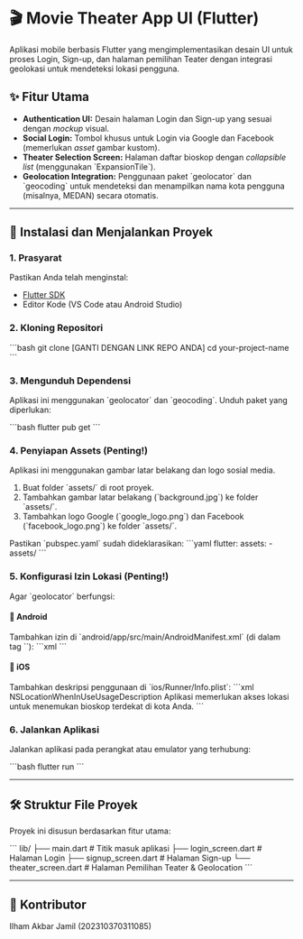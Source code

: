 # 🎬 Movie Theater App UI (Flutter)

Aplikasi mobile berbasis Flutter yang mengimplementasikan desain UI untuk proses Login, Sign-up, dan halaman pemilihan Teater dengan integrasi geolokasi untuk mendeteksi lokasi pengguna.

## ✨ Fitur Utama

* **Authentication UI:** Desain halaman Login dan Sign-up yang sesuai dengan *mockup* visual.
* **Social Login:** Tombol khusus untuk Login via Google dan Facebook (memerlukan *asset* gambar kustom).
* **Theater Selection Screen:** Halaman daftar bioskop dengan *collapsible list* (menggunakan \`ExpansionTile\`).
* **Geolocation Integration:** Penggunaan paket \`geolocator\` dan \`geocoding\` untuk mendeteksi dan menampilkan nama kota pengguna (misalnya, MEDAN) secara otomatis.

---

## 🚀 Instalasi dan Menjalankan Proyek

### 1. Prasyarat

Pastikan Anda telah menginstal:
* [Flutter SDK](https://flutter.dev/docs/get-started/install)
* Editor Kode (VS Code atau Android Studio)

### 2. Kloning Repositori

\`\`\`bash
git clone [GANTI DENGAN LINK REPO ANDA]
cd your-project-name
\`\`\`

### 3. Mengunduh Dependensi

Aplikasi ini menggunakan \`geolocator\` dan \`geocoding\`. Unduh paket yang diperlukan:

\`\`\`bash
flutter pub get
\`\`\`

### 4. Penyiapan Assets (Penting!)

Aplikasi ini menggunakan gambar latar belakang dan logo sosial media.
1.  Buat folder \`assets/\` di root proyek.
2.  Tambahkan gambar latar belakang (\`background.jpg\`) ke folder \`assets/\`.
3.  Tambahkan logo Google (\`google_logo.png\`) dan Facebook (\`facebook_logo.png\`) ke folder \`assets/\`.

Pastikan \`pubspec.yaml\` sudah dideklarasikan:
\`\`\`yaml
flutter:
  assets:
    - assets/
\`\`\`

### 5. Konfigurasi Izin Lokasi (Penting!)

Agar \`geolocator\` berfungsi:

#### 📱 Android
Tambahkan izin di \`android/app/src/main/AndroidManifest.xml\` (di dalam tag \`<manifest>\`):
\`\`\`xml
<uses-permission android:name="android.permission.ACCESS_FINE_LOCATION" />
<uses-permission android:name="android.permission.ACCESS_COARSE_LOCATION" />
\`\`\`

#### 🍎 iOS
Tambahkan deskripsi penggunaan di \`ios/Runner/Info.plist\`:
\`\`\`xml
<key>NSLocationWhenInUseUsageDescription</key>
<string>Aplikasi memerlukan akses lokasi untuk menemukan bioskop terdekat di kota Anda.</string>
\`\`\`

### 6. Jalankan Aplikasi

Jalankan aplikasi pada perangkat atau emulator yang terhubung:

\`\`\`bash
flutter run
\`\`\`

---

## 🛠️ Struktur File Proyek

Proyek ini disusun berdasarkan fitur utama:

\`\`\`
lib/
├── main.dart             # Titik masuk aplikasi
├── login_screen.dart     # Halaman Login
├── signup_screen.dart    # Halaman Sign-up
└── theater_screen.dart   # Halaman Pemilihan Teater & Geolocation
\`\`\`

---

## 🤝 Kontributor

Ilham Akbar Jamil (202310370311085)